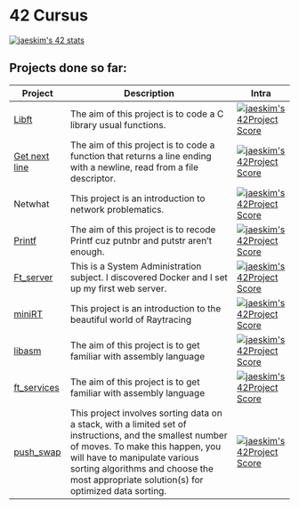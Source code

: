 # 42 Cursus

[![jaeskim's 42 stats](https://badge42.herokuapp.com/api/stats/mel-hadj?privacyEmail=true)](https://github.com/JaeSeoKim/badge42)

## Projects done so far:

Project | Description | Intra
------- | ----------- | -----
[Libft](https://github.com/elhadjaoui/42-Cursus/tree/main/libft) | The aim of this project is to code a C library usual functions. | [![jaeskim's 42Project Score](https://badge42.herokuapp.com/api/project/mel-hadj/Libft)](https://github.com/JaeSeoKim/badge42)
[Get next line](https://github.com/elhadjaoui/42-Cursus/tree/main/get_next_line)| The aim of this project is to code a function that returns a line ending with a newline, read from a file descriptor. | [![jaeskim's 42Project Score](https://badge42.herokuapp.com/api/project/mel-hadj/get_next_line)](https://github.com/JaeSeoKim/badge42)
Netwhat | This project is an introduction to network problematics. | [![jaeskim's 42Project Score](https://badge42.herokuapp.com/api/project/mel-hadj/netwhat)](https://github.com/JaeSeoKim/badge42)
[Printf](https://github.com/elhadjaoui/42-Cursus/tree/main/ft_printf)|The aim of this project is to recode Printf cuz putnbr and putstr aren’t enough. | [![jaeskim's 42Project Score](https://badge42.herokuapp.com/api/project/mel-hadj/ft_printf)](https://github.com/JaeSeoKim/badge42)
[Ft_server](https://github.com/elhadjaoui/42-Cursus/tree/main/ft_server) | This is a System Administration subject. I discovered Docker and I  set up my first web server. | [![jaeskim's 42Project Score](https://badge42.herokuapp.com/api/project/mel-hadj/ft_server)](https://github.com/JaeSeoKim/badge42)
[miniRT](https://github.com/elhadjaoui/42-Cursus/tree/main/miniRT)| This project is an introduction to the beautiful world of Raytracing | [![jaeskim's 42Project Score](https://badge42.herokuapp.com/api/project/mel-hadj/miniRT)](https://github.com/JaeSeoKim/badge42)
[libasm](https://github.com/elhadjaoui/42-Cursus/tree/main/libasm)| The aim of this project is to get familiar with assembly language | [![jaeskim's 42Project Score](https://badge42.herokuapp.com/api/project/mel-hadj/libasm)](https://github.com/JaeSeoKim/badge42)
[ft_services](https://github.com/elhadjaoui/42-Cursus/tree/main/ft_services)| The aim of this project is to get familiar with assembly language | [![jaeskim's 42Project Score](https://badge42.herokuapp.com/api/project/mel-hadj/ft_services)](https://github.com/JaeSeoKim/badge42)
[push_swap](https://github.com/elhadjaoui/42-Cursus/tree/main/push_swap)| This project involves sorting data on a stack, with a limited set of instructions, and the smallest number of moves. To make this happen, you will have to manipulate various sorting algorithms and choose the most appropriate solution(s) for optimized data sorting. | [![jaeskim's 42Project Score](https://badge42.herokuapp.com/api/project/mel-hadj/push_swap)](https://github.com/JaeSeoKim/badge42)



